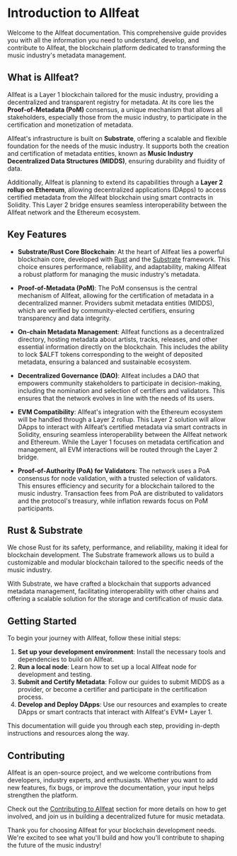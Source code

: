 # Introduction to Allfeat

Welcome to the Allfeat documentation. This comprehensive guide provides you with all the information you need to understand, develop, and contribute to Allfeat, the blockchain platform dedicated to transforming the music industry's metadata management.

## What is Allfeat?

Allfeat is a Layer 1 blockchain tailored for the music industry, providing a decentralized and transparent registry for metadata. At its core lies the **Proof-of-Metadata (PoM)** consensus, a unique mechanism that allows all stakeholders, especially those from the music industry, to participate in the certification and monetization of metadata.

Allfeat's infrastructure is built on **Substrate**, offering a scalable and flexible foundation for the needs of the music industry. It supports both the creation and certification of metadata entities, known as **Music Industry Decentralized Data Structures (MIDDS)**, ensuring durability and fluidity of data.

Additionally, Allfeat is planning to extend its capabilities through a **Layer 2 rollup on Ethereum**, allowing decentralized applications (DApps) to access certified metadata from the Allfeat blockchain using smart contracts in Solidity. This Layer 2 bridge ensures seamless interoperability between the Allfeat network and the Ethereum ecosystem.

## Key Features

- **Substrate/Rust Core Blockchain**: At the heart of Allfeat lies a powerful blockchain core, developed with [Rust](https://www.rust-lang.org/) and the [Substrate](https://substrate.dev) framework. This choice ensures performance, reliability, and adaptability, making Allfeat a robust platform for managing the music industry's metadata.
  
- **Proof-of-Metadata (PoM)**: The PoM consensus is the central mechanism of Allfeat, allowing for the certification of metadata in a decentralized manner. Providers submit metadata entities (MIDDS), which are verified by community-elected certifiers, ensuring transparency and data integrity.

- **On-chain Metadata Management**: Allfeat functions as a decentralized directory, hosting metadata about artists, tracks, releases, and other essential information directly on the blockchain. This includes the ability to lock $ALFT tokens corresponding to the weight of deposited metadata, ensuring a balanced and sustainable ecosystem.

- **Decentralized Governance (DAO)**: Allfeat includes a DAO that empowers community stakeholders to participate in decision-making, including the nomination and selection of certifiers and validators. This ensures that the network evolves in line with the needs of its users.

- **EVM Compatibility**: Allfeat's integration with the Ethereum ecosystem will be handled through a Layer 2 rollup. This Layer 2 solution will allow DApps to interact with Allfeat’s certified metadata via smart contracts in Solidity, ensuring seamless interoperability between the Allfeat network and Ethereum. While the Layer 1 focuses on metadata certification and management, all EVM interactions will be routed through the Layer 2 bridge.

- **Proof-of-Authority (PoA) for Validators**: The network uses a PoA consensus for node validation, with a trusted selection of validators. This ensures efficiency and security for a blockchain tailored to the music industry. Transaction fees from PoA are distributed to validators and the protocol's treasury, while inflation rewards focus on PoM participants.

## Rust & Substrate

We chose Rust for its safety, performance, and reliability, making it ideal for blockchain development. The Substrate framework allows us to build a customizable and modular blockchain tailored to the specific needs of the music industry.

With Substrate, we have crafted a blockchain that supports advanced metadata management, facilitating interoperability with other chains and offering a scalable solution for the storage and certification of music data.

## Getting Started

To begin your journey with Allfeat, follow these initial steps:

1. **Set up your development environment**: Install the necessary tools and dependencies to build on Allfeat.
2. **Run a local node**: Learn how to set up a local Allfeat node for development and testing.
3. **Submit and Certify Metadata**: Follow our guides to submit MIDDS as a provider, or become a certifier and participate in the certification process.
4. **Develop and Deploy DApps**: Use our resources and examples to create DApps or smart contracts that interact with Allfeat's EVM+ Layer 1.

This documentation will guide you through each step, providing in-depth instructions and resources along the way.

## Contributing

Allfeat is an open-source project, and we welcome contributions from developers, industry experts, and enthusiasts. Whether you want to add new features, fix bugs, or improve the documentation, your input helps strengthen the platform.

Check out the [Contributing to Allfeat](contributing.md) section for more details on how to get involved, and join us in building a decentralized future for music metadata.

Thank you for choosing Allfeat for your blockchain development needs. We're excited to see what you'll build and how you'll contribute to shaping the future of the music industry!

